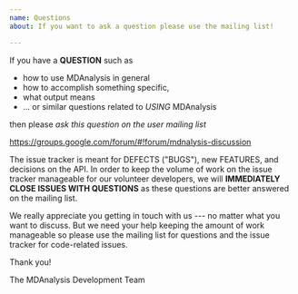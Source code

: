 ```yaml
---
name: Questions
about: If you want to ask a question please use the mailing list!

---
```


If you have a **QUESTION** such as 

- how to use MDAnalysis in general
- how to accomplish something specific,
- what output means
- ... or similar questions related to *USING* MDAnalysis 

then please *ask this question on the user mailing list*

   https://groups.google.com/forum/#!forum/mdnalysis-discussion

The issue tracker is meant for DEFECTS ("BUGS"), new FEATURES, and decisions on the API. In order to keep the volume of work on the issue tracker manageable for our volunteer developers, we will **IMMEDIATELY CLOSE ISSUES WITH QUESTIONS** as these questions are better answered on the mailing list.

We really appreciate you getting in touch with us --- no matter what you want to discuss. But we need your help keeping the amount of work manageable so please use the mailing list for questions and the issue tracker for code-related issues.

Thank you!

The MDAnalysis Development Team
